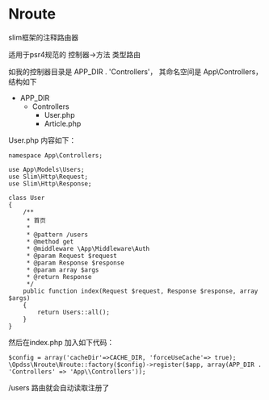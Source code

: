 # Nroute
slim框架的注释路由器

适用于psr4规范的 控制器->方法 类型路由

如我的控制器目录是 APP_DIR . 'Controllers'， 其命名空间是 App\Controllers， 结构如下
* APP_DIR
    * Controllers
        * User.php
        * Article.php
        
User.php 内容如下：
```
namespace App\Controllers;

use App\Models\Users;
use Slim\Http\Request;
use Slim\Http\Response;

class User
{
	/**
	 * 首页
	 *
	 * @pattern /users
	 * @method get
	 * @middleware \App\Middleware\Auth
	 * @param Request $request
	 * @param Response $response
	 * @param array $args
	 * @return Response
	 */
	public function index(Request $request, Response $response, array $args)
	{
	    return Users::all();
	}
}
```

然后在index.php 加入如下代码：

```
$config = array('cacheDir'=>CACHE_DIR, 'forceUseCache'=> true);
\Opdss\Nroute\Nroute::factory($config)->register($app, array(APP_DIR . 'Controllers' => 'App\\Controllers'));
```

/users 路由就会自动读取注册了